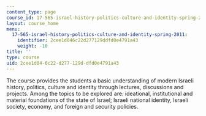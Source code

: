 ```yaml
---
content_type: page
course_id: 17-565-israel-history-politics-culture-and-identity-spring-2011
layout: course_home
menu:
  17-565-israel-history-politics-culture-and-identity-spring-2011:
    identifier: 2cee1d046c22d277129ddfd0e4791a43
    weight: -10
title: ''
type: course
uid: 2cee1d04-6c22-d277-129d-dfd0e4791a43
---
```

The course provides the students a basic understanding of modern Israeli history, politics, culture and identity through lectures, discussions and projects. Among the topics to be explored are: ideational, institutional and material foundations of the state of Israel; Israeli national identity, Israeli society, economy, and foreign and security policies.
